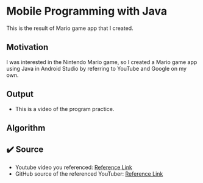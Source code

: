 # Mobile Programming with Java
This is the result of Mario game app that I created.


## Motivation
I was interested in the Nintendo Mario game, so I created a Mario game app using Java in Android Studio by referring to YouTube and Google on my own.
<img src="">

## Output
* This is a video of the program practice.


## Algorithm

 
## ✔️ Source
* Youtube video you referenced: [Reference Link](https://www.youtube.com/watch?v=i-Wg6oc8X04&t=1s) </br>
* GitHub source of the referenced YouTuber: [Reference Link](https://github.com/jgs901221/Android-basic-game-making-source) </br>
